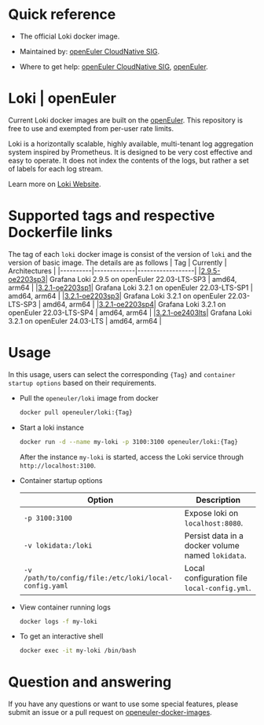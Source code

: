 # Quick reference

- The official Loki docker image.

- Maintained by: [openEuler CloudNative SIG](https://gitee.com/openeuler/cloudnative).

- Where to get help: [openEuler CloudNative SIG](https://gitee.com/openeuler/cloudnative), [openEuler](https://gitee.com/openeuler/community).

# Loki | openEuler
Current Loki docker images are built on the [openEuler](https://repo.openeuler.org/). This repository is free to use and exempted from per-user rate limits.

Loki is a horizontally scalable, highly available, multi-tenant log aggregation system inspired by Prometheus. It is designed to be very cost effective and easy to operate. It does not index the contents of the logs, but rather a set of labels for each log stream.

Learn more on [Loki Website](https://grafana.com/oss/loki/)⁠.

# Supported tags and respective Dockerfile links
The tag of each `loki` docker image is consist of the version of `loki` and the version of basic image. The details are as follows
|    Tag   |  Currently  |   Architectures  |
|----------|-------------|------------------|
|[2.9.5-oe2203sp3](https://gitee.com/openeuler/openeuler-docker-images/blob/master/loki/2.9.5/22.03-lts-sp3/Dockerfile)| Grafana Loki 2.9.5 on openEuler 22.03-LTS-SP3 | amd64, arm64 |
|[3.2.1-oe2203sp1](https://gitee.com/openeuler/openeuler-docker-images/blob/master/loki/3.2.1/22.03-lts-sp1/Dockerfile)| Grafana Loki 3.2.1 on openEuler 22.03-LTS-SP1 | amd64, arm64 |
|[3.2.1-oe2203sp3](https://gitee.com/openeuler/openeuler-docker-images/blob/master/loki/3.2.1/22.03-lts-sp3/Dockerfile)| Grafana Loki 3.2.1 on openEuler 22.03-LTS-SP3 | amd64, arm64 |
|[3.2.1-oe2203sp4](https://gitee.com/openeuler/openeuler-docker-images/blob/master/loki/3.2.1/22.03-lts-sp4/Dockerfile)| Grafana Loki 3.2.1 on openEuler 22.03-LTS-SP4 | amd64, arm64 |
|[3.2.1-oe2403lts](https://gitee.com/openeuler/openeuler-docker-images/blob/master/loki/3.2.1/24.03-lts/Dockerfile)| Grafana Loki 3.2.1 on openEuler 24.03-LTS | amd64, arm64 |

# Usage
In this usage, users can select the corresponding `{Tag}` and `container startup options` based on their requirements.

- Pull the `openeuler/loki` image from docker

	```bash
	docker pull openeuler/loki:{Tag}
	```

- Start a loki instance

	```bash
	docker run -d --name my-loki -p 3100:3100 openeuler/loki:{Tag}
	```
	After the instance `my-loki` is started, access the Loki service through `http://localhost:3100`.

- Container startup options

	| Option | Description |
	|--|--|
	| `-p 3100:3100` | Expose loki on `localhost:8080`. |
	| `-v lokidata:/loki` | 	Persist data in a docker volume named `lokidata`. |
	| `-v /path/to/config/file:/etc/loki/local-config.yaml` | Local configuration file `local-config.yml`. |

- View container running logs

	```bash
	docker logs -f my-loki
	```

- To get an interactive shell

	```bash
	docker exec -it my-loki /bin/bash
	```
# Question and answering
If you have any questions or want to use some special features, please submit an issue or a pull request on [openeuler-docker-images](https://gitee.com/openeuler/openeuler-docker-images).